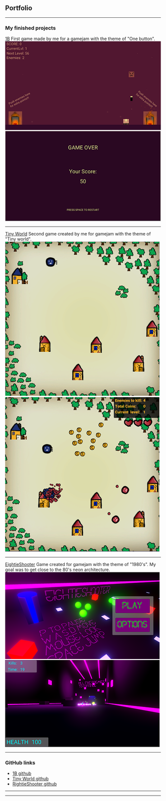 ## Portfolio

---

### My finished projects 

[1B](https://iamfilthycasual.itch.io/1b)
First game made by me for a gamejam with the theme of "One button".
<img src="images/1B 2.png?raw=true"/>
<img src="images/1B 1.png?raw=true"/>

---
[Tiny World](https://iamfilthycasual.itch.io/tinyworld)
Second game created by me for gamejam with the theme of "Tiny world".
<img src="images/TW1.png?raw=true"/>
<img src="images/TW2.png?raw=true"/>

---
[EightieShooter](https://iamfilthycasual.itch.io/eightieshooter)
Game created for gamejam with the theme of "1980's". My goal was to get close to the 80's neon architecture.
<img src="images/Eightie1.png?raw=true"/>
<img src="images/Eightie2.png?raw=true"/>

---

### GitHub links

- [1B github](https://github.com/CarpenterCode/1B)
- [Tiny World github](https://github.com/CarpenterCode/Tiny-World)
- [RightieShooter github](https://github.com/CarpenterCode/EightieShooter)

---




---
<!-- Remove above link if you don't want to attibute -->
